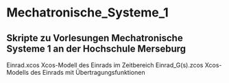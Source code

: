 # Mechatronische_Systeme_1

## Skripte zu Vorlesungen Mechatronische Systeme 1 an der Hochschule Merseburg

Einrad.xcos Xcos-Modell des Einrads im Zeitbereich
Einrad_G(s).zcos Xcos-Modells des Einrads mit Übertragungsfunktionen
